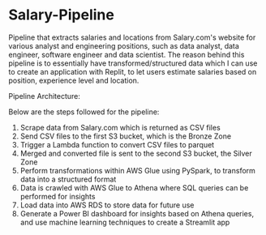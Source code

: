 # Salary-Pipeline
Pipeline that extracts salaries and locations from Salary.com's website for various analyst and engineering positions, such as data analyst, data engineer, software engineer and data scientist. The reason behind this pipeline is to essentially have transformed/structured data which I can use to create an application with Replit, to let users estimate salaries based on position, experience level and location. 

Pipeline Architecture:

Below are the steps followed for the pipeline: 
1. Scrape data from Salary.com which is returned as CSV files
2. Send CSV files to the first S3 bucket, which is the Bronze Zone
3. Trigger a Lambda function to convert CSV files to parquet
4. Merged and converted file is sent to the second S3 bucket, the Silver Zone
5. Perform transformations within AWS Glue using PySpark, to transform data into a structured format
6. Data is crawled with AWS Glue to Athena where SQL queries can be performed for insights
7. Load data into AWS RDS to store data for future use
8. Generate a Power BI dashboard for insights based on Athena queries, and use machine learning techniques to create a Streamlit app


